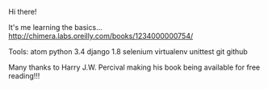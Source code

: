 Hi there!

It's me learning the basics...
http://chimera.labs.oreilly.com/books/1234000000754/

Tools: atom
       python 3.4
       django 1.8
       selenium
       virtualenv
       unittest
       git
       github

Many thanks to Harry J.W. Percival making his book being available for free reading!!!
